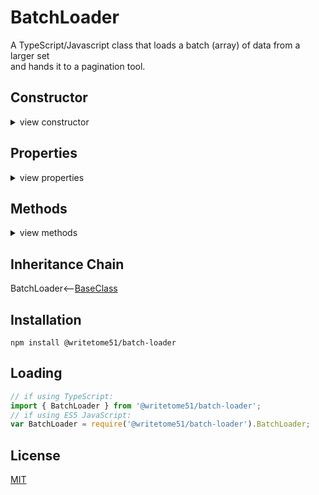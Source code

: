 # BatchLoader

A TypeScript/Javascript class that loads a batch (array) of data from a larger set  
and hands it to a pagination tool.


## Constructor
<details>
<summary>view constructor</summary>

```ts
constructor(

    dataSource: {

        getData: (batchNumber: number, itemsPerBatch: number, isLastBatch: boolean) => any[];
            // `getData()` is called whenever a new batch is loaded.  The number of items it returns
            // matches `itemsPerBatch`.  If `isLastBatch` is true, it only returns the remaining items
            // in the dataset, and ignores itemsPerBatch.

        dataTotal: number;
            // Number of items in entire dataset, not the batch.
            // This must stay accurate after actions that change the total, such as searches.
    },

    batchCalculator: {
        itemsPerBatch: number;
        currentBatchNumber: number;
	currentBatchNumberIsLast: boolean;
	set_currentBatchNumber_basedOnPage: (pageNumber: number) => void;
    },
        // Tells `dataSource` what batch to fetch.

    batchContainer: { data: any[] }
        // `batchContainer` is injected so it can be accessed by a paginator outside of this class.
) 
```
</details>


## Properties
<details>
<summary>view properties</summary>

```ts
itemsPerBatch: integer
    // The number of items `dataSource.getData()` will return.
```
</details>


## Methods
<details>
<summary>view methods</summary>

```ts
loadBatchContainingPage(pageNumber): void
```
The methods below are not important to know about in order to use this  
class.  They're inherited from [BaseClass](https://github.com/writetome51/typescript-base-class#baseclass) .
```ts
protected   _createGetterAndOrSetterForEach(
                  propertyNames: string[],
                  configuration: IGetterSetterConfiguration
            ) : void
     /*********************
     Use this method when you have a bunch of properties that need getter and/or 
     setter functions that all do the same thing. You pass in an array of string 
     names of those properties, and the method attaches the same getter and/or 
     setter function to each property.
     IGetterSetterConfiguration is this object:
     {
         get_setterFunction?: (
             propertyName: string, index?: number, propertyNames?: string[]
         ) => Function,
             // get_setterFunction takes the property name as first argument and 
             // returns the setter function.  The setter function must take one 
             // parameter and return void.
     
         get_getterFunction?: (
             propertyName: string, index?: number, propertyNames?: string[]
         ) => Function
             // get_getterFunction takes the property name as first argument and 
             // returns the getter function.  The getter function must return something.
     }
     *********************/ 
   
   
protected   _returnThis_after(voidExpression: any) : this
    // voidExpression is executed, then function returns this.
    // Even if voidExpression returns something, the returned data isn't used.

protected   _runMethod_and_returnThis(
    callingObject, 
    method: Function, 
    methodArgs: any[], 
    additionalAction?: Function // takes the result returned by method as an argument.
) : this
```
</details>


## Inheritance Chain

BatchLoader<--[BaseClass](https://github.com/writetome51/typescript-base-class#baseclass)


## Installation

`npm install @writetome51/batch-loader`

## Loading
```ts
// if using TypeScript:
import { BatchLoader } from '@writetome51/batch-loader';
// if using ES5 JavaScript:
var BatchLoader = require('@writetome51/batch-loader').BatchLoader;
```

## License
[MIT](https://choosealicense.com/licenses/mit/)
